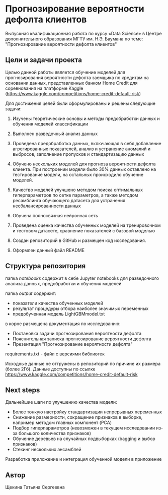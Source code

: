 # Прогнозирование вероятности дефолта клиентов

Выпускная квалификационная работа по курсу «Data Science» в Центре дополнительного образования МГТУ им. Н.Э. Баумана по теме: "Прогнозирование вероятности дефолта клиентов"

## Цели и задачи проекта
Целью данной работы является обучение моделей для прогнозирования вероятности дефолта заемщика по кредитам на основании данных, представленных банком Home Credit для соревнования на платформе Kaggle (https://www.kaggle.com/competitions/home-credit-default-risk)

Для достижения целей были сформулированы и решены следующие задачи:

1) Изучены теоретические основы и методы предобработки данных и обучения моделей классификации

2) Выполнен разведочный анализ данных

3) Проведена предобработка данных, включающая в себя добавление агрегированных показателей, анализ и устранение аномалий и выбросов, заполнение пропусков и стандартизацию данных

4) Обучено нескольких моделей для прогноза вероятности дефолта клиента. При построении модели было 30% данных оставлено на тестирование модели, на остальных происходило обучение моделей. 

5) Качество моделей улучшено методом поиска оптимальных гиперпараметров по сетке параметров, а также методом ресамблинга обучающего датасета для устранения несбалансированности данных

6) Обучена полносвязная нейронная сеть

7) Проведена оценка качества обученных моделей на тренировочном и тестовом датасете, сравнение показателей с базовой моделью

8) Создан репозиторий в GitHub и размещен код исследования.

9) Оформлен данный файл README

## Структура репозитория

папка _notebooks_ содержит в себе Jupyter notebooks для разведочного анализа данных, предобработки и обучения моделей  

папка _output_ содержит:
- показатели качества обученных моделей
- результат процедуры отбора наиболее значимых переменных
- предобученная модель LightGBMmodel.txt  

в корне размещена документация по исследованию:  
- Постановка задачи прогнозирования вероятности дефолта
- Пояснительная записка прогнозирование вероятности дефолта 
- Презентация "Прогнозирование вероятности дефолта"

requirements.txt - файл с версиями библиотек

Исходные данные не отгружены в репозиторий по причине их размера (более 2Гб). Данные доступны по ссылке https://www.kaggle.com/competitions/home-credit-default-risk 

## Next steps
Дальнейшие шаги по улучшению качества модели:
-  Более тонкую настройку стандартизации непрерывных переменных
-  Снижение размерности, сокращение признаков в выборке, например методом главных компонент (PCA)
-  Подбор гиперпараметров (невозможен в текущем исследовании из-за большого количества признаков)
-  Обучение деревьев на случайных подвыборках (bagging и выбор признаков)
-  Стекинг нескольких ансамблей

Разработка приложение и интеграция обученной модели в приложение

## Автор

Щекина Татьяна Сергеевна
